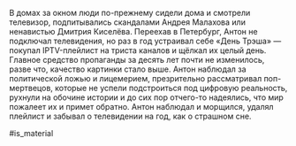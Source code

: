 
В домах за окном люди по-прежнему сидели дома и смотрели телевизор, подпитывались скандалами Андрея Малахова или ненавистью Дмитрия Киселёва. Переехав в Петербург, Антон не подключал телевидения, но раз в год устраивал себе «День Трэша» — покупал IPTV-плейлист на триста каналов и щёлкал их целый день. Главное средство пропаганды за десять лет почти не изменилось, разве что, качество картинки стало выше. Антон наблюдал за политической ложью и лицемерием, презрительно рассматривал поп-мертвецов, которые не успели подстроиться под цифровую реальность, рухнули на обочине истории и до сих пор отчего-то надеялись, что мир пожалеет их и примет обратно. Антон наблюдал и морщился, удалял плейлист и забывал о телевидении на год, как о страшном сне.


#is_material